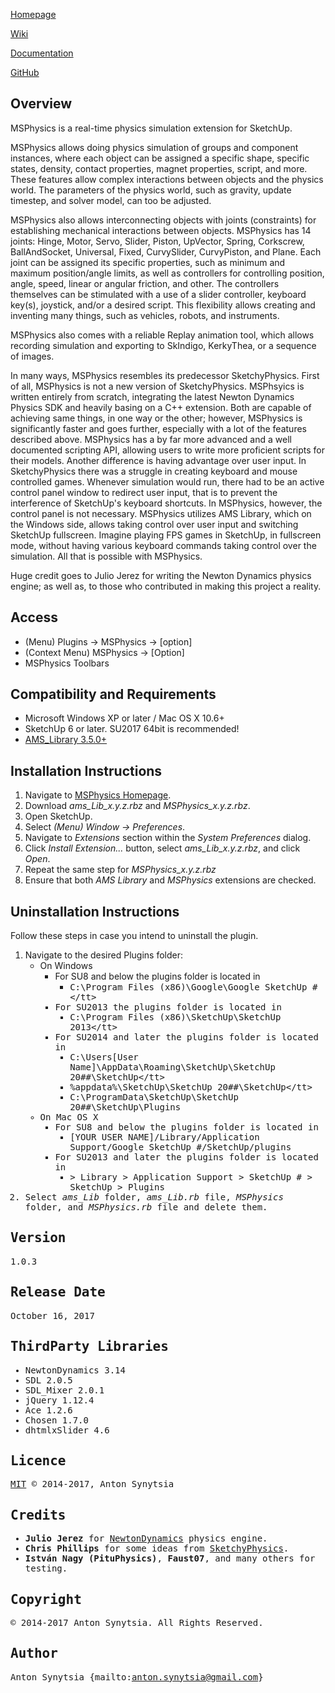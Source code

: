 [Homepage](http://sketchucation.com/forums/viewtopic.php?f=323&t=56852)

[Wiki](https://github.com/AntonSynytsia/MSPhysics/wiki)

[Documentation](http://www.rubydoc.info/github/AntonSynytsia/MSPhysics/index)

[GitHub](https://github.com/AntonSynytsia/MSPhysics)


## Overview

MSPhysics is a real-time physics simulation extension for SketchUp.

MSPhysics allows doing physics simulation of groups and component instances,
where each object can be assigned a specific shape, specific states, density,
contact properties, magnet properties, script, and more. These features allow
complex interactions between objects and the physics world. The parameters of
the physics world, such as gravity, update timestep, and solver model, can too
be adjusted.

MSPhysics also allows interconnecting objects with joints (constraints) for
establishing mechanical interactions between objects. MSPhysics has 14 joints:
Hinge, Motor, Servo, Slider, Piston, UpVector, Spring, Corkscrew, BallAndSocket,
Universal, Fixed, CurvySlider, CurvyPiston, and Plane. Each joint can be
assigned its specific properties, such as minimum and maximum position/angle
limits, as well as controllers for controlling position, angle, speed, linear or
angular friction, and other. The controllers themselves can be stimulated with a
use of a slider controller, keyboard key(s), joystick, and/or a desired script.
This flexibility allows creating and inventing many things, such as vehicles,
robots, and instruments.

MSPhysics also comes with a reliable Replay animation tool, which allows
recording simulation and exporting to SkIndigo, KerkyThea, or a sequence of
images.

In many ways, MSPhysics resembles its predecessor SketchyPhysics. First of all,
MSPhysics is not a new version of SketchyPhysics. MSPhsyics is written entirely
from scratch, integrating the latest Newton Dynamics Physics SDK and heavily
basing on a C++ extension. Both are capable of achieving same things, in one way
or the other; however, MSPhysics is significantly faster and goes further,
especially with a lot of the features described above. MSPhysics has a by far
more advanced and a well documented scripting API, allowing users to write more
proficient scripts for their models. Another difference is having advantage over
user input. In SketchyPhysics there was a struggle in creating keyboard and
mouse controlled games. Whenever simulation would run, there had to be an active
control panel window to redirect user input, that is to prevent the interference
of SketchUp's keyboard shortcuts. In MSPhysics, however, the control panel is
not necessary. MSPhysics utilizes AMS Library, which on the Windows side, allows
taking control over user input and switching SketchUp fullscreen. Imagine
playing FPS games in SketchUp, in fullscreen mode, without having various
keyboard commands taking control over the simulation. All that is possible with
MSPhysics.

Huge credit goes to Julio Jerez for writing the Newton Dynamics physics engine;
as well as, to those who contributed in making this project a reality.


## Access

* (Menu) Plugins → MSPhysics → [option]
* (Context Menu) MSPhysics → [Option]
* MSPhysics Toolbars


## Compatibility and Requirements

* Microsoft Windows XP or later / Mac OS X 10.6+
* SketchUp 6 or later. SU2017 64bit is recommended!
* [AMS_Library 3.5.0+](http://sketchucation.com/forums/viewtopic.php?f=323&t=55067#p499835)


## Installation Instructions

1. Navigate to [MSPhysics Homepage](http://sketchucation.com/forums/viewtopic.php?f=323&t=56852).
2. Download <i>ams_Lib_x.y.z.rbz</i> and <i>MSPhysics_x.y.z.rbz</i>.
3. Open SketchUp.
4. Select <i>(Menu) Window → Preferences</i>.
5. Navigate to <i>Extensions</i> section within the <i>System Preferences</i> dialog.
6. Click <i>Install Extension...</i> button, select <i>ams_Lib_x.y.z.rbz</i>, and click <i>Open</i>.
7. Repeat the same step for <i>MSPhysics_x.y.z.rbz</i>
8. Ensure that both <i>AMS Library</i> and <i>MSPhysics</i> extensions are checked.


## Uninstallation Instructions

Follow these steps in case you intend to uninstall the plugin.

1. Navigate to the desired Plugins folder:
    * On Windows
        * For SU8 and below the plugins folder is located in
            * <tt>C:\Program Files (x86)\Google\Google SketchUp #\</tt>
        * For SU2013 the plugins folder is located in
            * <tt>C:\Program Files (x86)\SketchUp\SketchUp 2013\</tt>
        * For SU2014 and later the plugins folder is located in
            * <tt>C:\Users\[User Name]\AppData\Roaming\SketchUp\SketchUp 20##\SketchUp\</tt>
            * <tt>%appdata%\SketchUp\SketchUp 20##\SketchUp\</tt>
            * <tt>C:\ProgramData\SketchUp\SketchUp 20##\SketchUp\Plugins</tt>
    * On Mac OS X
        * For SU8 and below the plugins folder is located in
            * <tt>[YOUR USER NAME]/Library/Application Support/Google SketchUp #/SketchUp/plugins</tt>
        * For SU2013 and later the plugins folder is located in
            * <tt>> Library > Application Support > SketchUp # > SketchUp > Plugins</tt>
2. Select <i>ams_Lib</i> folder, <i>ams_Lib.rb</i> file, <i>MSPhysics</i> folder, and <i>MSPhysics.rb</i> file and delete them.


## Version

1.0.3


## Release Date

October 16, 2017


## ThirdParty Libraries

* NewtonDynamics 3.14
* SDL 2.0.5
* SDL_Mixer 2.0.1
* jQuery 1.12.4
* Ace 1.2.6
* Chosen 1.7.0
* dhtmlxSlider 4.6


## Licence

[MIT](http://opensource.org/licenses/MIT) © 2014-2017, Anton Synytsia


## Credits

* **Julio Jerez** for [NewtonDynamics](http://newtondynamics.com/forum/index.php) physics engine.
* **Chris Phillips** for some ideas from [SketchyPhysics](https://code.google.com/p/sketchyphysics/).
* **István Nagy (PituPhysics)**, **Faust07**, and many others for testing.


## Copyright

© 2014-2017 Anton Synytsia.
All Rights Reserved.


## Author

Anton Synytsia {mailto:anton.synytsia@gmail.com}

